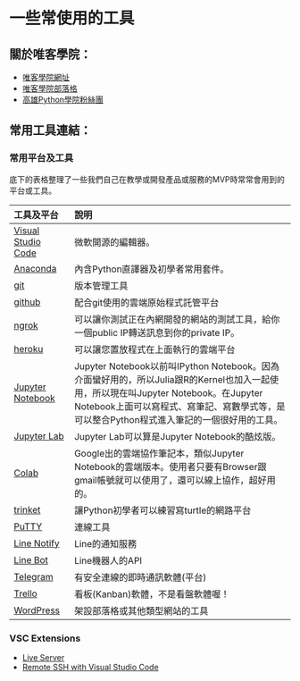 # 一些常使用的工具

## 關於唯客學院：

* [唯客學院網址](https://www.victorgau.com)
* [唯客學院部落格](https://victorgau.com/blog/)
* [高雄Python學院粉絲團](https://www.facebook.com/KHPYAcademy/)

## 常用工具連結：

### 常用平台及工具

底下的表格整理了一些我們自己在教學或開發產品或服務的MVP時常常會用到的平台或工具。

|工具及平台|說明|
|:--|:--|
|[Visual Studio Code](https://code.visualstudio.com/)|微軟開源的編輯器。|
|[Anaconda](https://www.anaconda.com/)|內含Python直譯器及初學者常用套件。|
|[git](https://git-scm.com/downloads)|版本管理工具|
|[github](https://github.com/)|配合git使用的雲端原始程式託管平台|
|[ngrok](https://ngrok.com/)|可以讓你測試正在內網開發的網站的測試工具，給你一個public IP轉送訊息到你的private IP。|
|[heroku](https://www.heroku.com/)|可以讓您置放程式在上面執行的雲端平台|
|[Jupyter Notebook](https://jupyter-notebook.readthedocs.io/en/stable/)|Jupyter Notebook以前叫IPython Notebook。因為介面蠻好用的，所以Julia跟R的Kernel也加入一起使用，所以現在叫Jupyter Notebook。在Jupyter Notebook上面可以寫程式、寫筆記、寫數學式等，是可以整合Python程式進入筆記的一個很好用的工具。|
|[Jupyter Lab](https://jupyterlab.readthedocs.io/en/stable)|Jupyter Lab可以算是Jupyter Notebook的酷炫版。|
|[Colab](https://colab.research.google.com)|Google出的雲端協作筆記本，類似Jupyter Notebook的雲端版本。使用者只要有Browser跟gmail帳號就可以使用了，還可以線上協作，超好用的。|
|[trinket](https://trinket.io/)|讓Python初學者可以練習寫turtle的網路平台|
|[PuTTY](https://www.putty.org/)|連線工具|
|[Line Notify](https://notify-bot.line.me/)|Line的通知服務|
|[Line Bot](https://developers.line.biz/en/services/messaging-api/)|Line機器人的API|
|[Telegram](https://telegram.org/)|有安全連線的即時通訊軟體(平台)|
|[Trello](https://trello.com/)|看板(Kanban)軟體，不是看盤軟體喔！|
|[WordPress](https://wordpress.org/)|架設部落格或其他類型網站的工具|


### VSC Extensions

* [Live Server](https://marketplace.visualstudio.com/items?itemName=ritwickdey.LiveServer)
* [Remote SSH with Visual Studio Code](https://code.visualstudio.com/blogs/2019/07/25/remote-ssh)